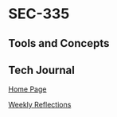# SEC-335
## Tools and Concepts
## Tech Journal
[Home Page](https://github.com/jfustolojr/SEC-335/wiki)

[Weekly Reflections](https://github.com/jfustolojr/SEC-335/wiki/SEC335-Weekly-Reflections)
